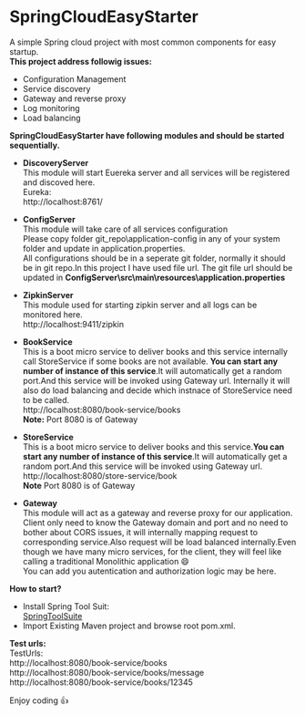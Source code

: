 # SpringCloudEasyStarter
A simple Spring cloud project with most common components for easy startup.  
**This project address followig issues:**    
- Configuration Management  
- Service discovery  
- Gateway and reverse proxy  
- Log monitoring  
- Load balancing  

**SpringCloudEasyStarter have following modules and should be started sequentially.**    
- **DiscoveryServer**  
  This module will start Euereka server and all services will be registered and discoved here.  
  Eureka:    
  http://localhost:8761/    
  
 - **ConfigServer**    
   This module will take care of all services configuration  
   Please copy folder git_repo\application-config in any of your system folder and update in application.properties.     
   All configurations should be in a seperate git folder, normally it should be in git repo.In this project I have used file url.
  The git file url should be updated in **ConfigServer\src\main\resources\application.properties**  
  - **ZipkinServer**  
    This module used for starting zipkin server and all logs can be monitored here.  
    http://localhost:9411/zipkin   
  - **BookService**  
     This is a boot micro service to deliver books and this service internally call StoreService if some books are not available.
     **You can start any number of instance of this service**.It will automatically get a random port.And this service will be invoked using Gateway url.  Internally it will also do load balancing and decide which instnace of StoreService need to be called.  
     http://localhost:8080/book-service/books    
     **Note:** Port 8080 is of Gateway     
     
   - **StoreService**  
     This is a boot micro service to deliver books and this service.**You can start any number of instance of this service**.It will automatically get a random port.And this service will be invoked using Gateway url.    
     http://localhost:8080/store-service/book     
     **Note** Port 8080 is of Gateway     
     
  - **Gateway**  
     This module will act as a gateway and reverse proxy for our application.  
     Client only need to know the Gateway domain and port and no need to bother about CORS issues, it will internally mapping request to corresponding service.Also request will be load balanced internally.Even though we have many micro services, for the client, they will feel like calling a traditional Monolithic application :smile:  
     You can add you autentication and authorization logic may be here.  
     


**How to start?**  
- Install Spring Tool Suit:  
  [SpringToolSuite](https://spring.io/tools)  
- Import Existing Maven project and browse root pom.xml.  
  

**Test urls:**   
TestUrls:  
http://localhost:8080/book-service/books  
http://localhost:8080/book-service/books/message  
http://localhost:8080/book-service/books/12345  


Enjoy coding :+1:
